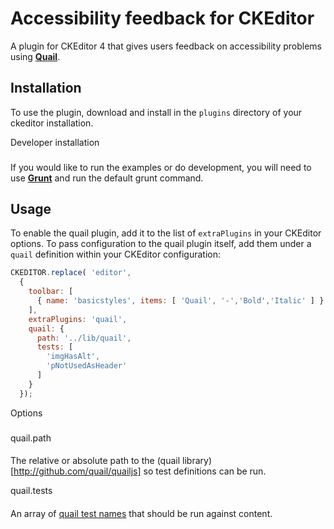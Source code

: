 Accessibility feedback for CKEditor
===================================

A plugin for CKEditor 4 that gives users feedback on accessibility problems using **[Quail](http://quailjs.org)**.

Installation
------------

To use the plugin, download and install in the `plugins` directory of your ckeditor installation.

Developer installation
###

If you would like to run the examples or do development, you will need to use **[Grunt](http://gruntjs.com)** and run the default grunt command.

Usage
-----

To enable the quail plugin, add it to the list of `extraPlugins` in your CKEditor options. To pass configuration to the quail plugin itself, add them under a `quail` definition within your CKEditor configuration:

```javascript
CKEDITOR.replace( 'editor',
  {
    toolbar: [
      { name: 'basicstyles', items: [ 'Quail', '-','Bold','Italic' ] }
    ],
    extraPlugins: 'quail',
    quail: {
      path: '../lib/quail',
      tests: [
        'imgHasAlt',
        'pNotUsedAsHeader'
      ]
    }
  });
```

Options
###

quail.path
####

The relative or absolute path to the (quail library)[http://github.com/quail/quailjs] so test definitions can be run.

quail.tests
####

An array of [quail test names](http://quailjs.org/#/accessibility-tests) that should be run against content.

